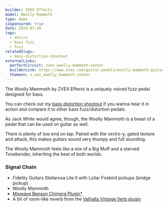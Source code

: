 ```yaml
---
builder: ZVEX Effects
model: Woolly Mammoth
type: demo
isSponsored: true
date: 2024-07-20
tags:
  - velcro
  - bass fuzz
  - fuzz
relatedSlugs:
  - bass-distortion-shootout
externalLinks:
  perfectCircuit: zvex-woolly-mammoth-vexter
  builderLink: https://www.zvex.com/guitar-pedals/woolly-mammoth-guitar-effects-pedal
  thomann: z.vex_woolly_mammoth_vexter
---
```


The Woolly Mammoth by ZVEX Effects is a uniquely voiced fuzz pedal designed for bass.

You can check out my [bass distortion shootout](/posts/bass-distortion-shootout) if you wanna hear it in action and compare it to other bass fuzz/distortion pedals.

As Jack White would agree, though, the Woolly Mammoth is a beast of a pedal that can be used on guitar as well.

There is plenty of low end on tap. Paired with the veclro-y, gated texture and attack, this makes guitars sound very thumpy and full sounding.

The Woolly Mammoth feels like a mix of a Big Muff and a starved Tonebender, inheriting the best of both worlds.

### Signal Chain

- Fidelity Guitars Stellarosa Lite II with Lollar Firebird pickups (bridge pickup)
- Woolly Mammoth
- [Mixwave Benson Chimera Plugin\*](https://sweetwater.sjv.io/B0N2PL)
- A bit of room-like reverb from the [Valhalla Vintage Verb plugin](https://valhalladsp.com/shop/reverb/valhalla-vintage-verb/)
